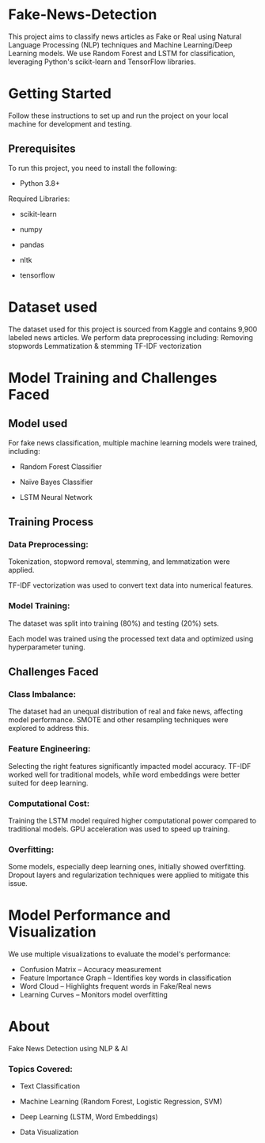 # Fake-News-Detection
This project aims to classify news articles as Fake or Real using Natural Language Processing (NLP) techniques and Machine Learning/Deep Learning models. We use Random Forest and LSTM for classification, leveraging Python's scikit-learn and TensorFlow libraries.

# Getting Started
Follow these instructions to set up and run the project on your local machine for development and testing.
## Prerequisites
To run this project, you need to install the following:

+ Python 3.8+

Required Libraries:

+ scikit-learn

+ numpy

+ pandas

+ nltk

+ tensorflow
# Dataset used
The dataset used for this project is sourced from Kaggle and contains 9,900 labeled news articles.
We perform data preprocessing including:
 Removing stopwords
 Lemmatization & stemming
 TF-IDF vectorization
 # Model Training and Challenges Faced
 ## Model used
 For fake news classification, multiple machine learning models were trained, including:

+ Random Forest Classifier

+ Naïve Bayes Classifier

+ LSTM Neural Network

## Training Process
### Data Preprocessing:

Tokenization, stopword removal, stemming, and lemmatization were applied.

TF-IDF vectorization was used to convert text data into numerical features.

### Model Training:

The dataset was split into training (80%) and testing (20%) sets.

Each model was trained using the processed text data and optimized using hyperparameter tuning.

## Challenges Faced
### Class Imbalance:
The dataset had an unequal distribution of real and fake news, affecting model performance. SMOTE and other resampling techniques were explored to address this.

### Feature Engineering:
Selecting the right features significantly impacted model accuracy. TF-IDF worked well for traditional models, while word embeddings were better suited for deep learning.

### Computational Cost:
Training the LSTM model required higher computational power compared to traditional models. GPU acceleration was used to speed up training.

### Overfitting: 
Some models, especially deep learning ones, initially showed overfitting. Dropout layers and regularization techniques were applied to mitigate this issue.

# Model Performance and Visualization
We use multiple visualizations to evaluate the model's performance:

 + Confusion Matrix – Accuracy measurement
 + Feature Importance Graph – Identifies key words in classification
 + Word Cloud – Highlights frequent words in Fake/Real news
 + Learning Curves – Monitors model overfitting

# About
Fake News Detection using NLP & AI

### Topics Covered:

+  Text Classification

+  Machine Learning (Random Forest, Logistic Regression, SVM)

+ Deep Learning (LSTM, Word Embeddings)

+  Data Visualization

 


